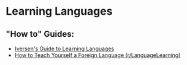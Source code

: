# Learning Languages

## "How to" Guides:
- [Iversen's Guide to Learning Languages](https://forum.language-learners.org/viewtopic.php?f=19&t=3602)
- [How to Teach Yourself a Foreign Language (r/LanguageLearning)](http://bit.ly/guide-github-DL)
